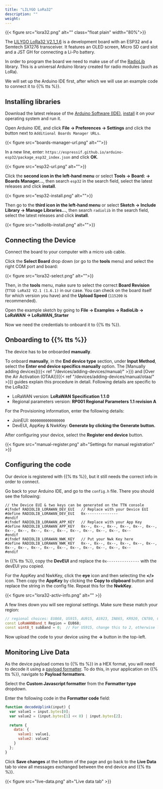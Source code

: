 ```yaml
---
title: "LILYGO LoRa32"
description: ""
weight: 
---
```


{{< figure src="lora32.png" alt="" class="float plain" width="80%">}}

The [LILYGO LoRa32 V2.1_1.6](https://www.lilygo.cc/products/lora3) is a development board with an ESP32 and a Semtech SX1276 transceiver. It features an OLED screen, Micro SD card slot and a JST GH for connecting a Li-Po battery.

In order to program the board we need to make use of of the [RadioLib](https://github.com/jgromes/RadioLib) library. This is a universal Arduino library created for radio modules (such as LoRa).

We will set up the Arduino IDE first, after which we will use an example code to connect it to {{% tts %}}.

<!--more-->

## Installing libraries

Download the latest release of the [Arduino Software (IDE)](https://www.arduino.cc/en/Main/Software), [install](https://www.arduino.cc/en/Guide) it on your operating system and run it.

Open Arduino IDE, and click **File -> Preferences -> Settings** and click the button next to `Additional Boards Manager URLs`.

{{< figure src="boards-manager-url.png" alt="">}}

In a new line, enter: `https://espressif.github.io/arduino-esp32/package_esp32_index.json` and click **OK**.

{{< figure src="esp32-url.png" alt="">}}

Click the **second icon in the left-hand menu** or select **Tools -> Board: -> Boards Manager...**, then search `esp32` in the search field, select the latest releases and click **install**.

{{< figure src="esp32-install.png" alt="">}}

Then go to the **third icon in the left-hand menu** or select **Sketch -> Include Library -> Manage Libraries...**, then search `radiolib` in the search field, select the latest releases and click **install**.

{{< figure src="radiolib-install.png" alt="">}}

## Connecting the Device

Connect the board to your computer with a micro usb cable.

Click the **Select Board** drop down (or go to the **tools** menu) and select the right COM port and board:

{{< figure src="lora32-select.png" alt="">}}

Then, in the **tools** menu, make sure to select the correct **Board Revision** (`TTGO LoRa32 V2.1 (1.6.1)` in our case. You can check on the board itself for which version you have) and the **Upload Speed** (`115200` is recommended).

Open the example sketch by going to **File -> Examples -> RadioLib -> LoRaWAN -> LoRaWAN_Starter**

Now we need the credentials to onboard it to {{% tts %}}.

## Onboarding to {{% tts %}}

The device has to be onboarded **manually**.

To onboard **manually**, in the **End device type** section, under **Input Method**, select the **Enter end device specifics manually** option. The [Manually adding devices]({{< ref "/devices/adding-devices/manual/" >}}) and [Over the Air Activation (OTAA)]({{< ref "/devices/adding-devices/manual/otaa/" >}}) guides explain this procedure in detail. Following details are specific to the LoRa32:

- LoRaWAN version: **LoRaWAN Specification 1.1.0**
- Regional parameters version: **RP001 Regional Parameters 1.1 revision A**

For the Provisioning information, enter the following details:
- JoinEUI: `0000000000000000`
- DevEUI, AppKey & NwkKey: **Generate by clicking the Generate button.**

After configuring your device, select the **Register end device** button.

{{< figure src="manual-register.png" alt="Settings for manual registration" >}}

## Configuring the code

Our device is registered with {{% tts %}}, but it still needs the correct info in order to connect.

Go back to your Arduino IDE, and go to the `config.h` file. There you should see the following:
```
// the Device EUI & two keys can be generated on the TTN console 
#ifndef RADIOLIB_LORAWAN_DEV_EUI   // Replace with your Device EUI
#define RADIOLIB_LORAWAN_DEV_EUI   0x---------------
#endif
#ifndef RADIOLIB_LORAWAN_APP_KEY   // Replace with your App Key 
#define RADIOLIB_LORAWAN_APP_KEY   0x--, 0x--, 0x--, 0x--, 0x--, 0x--, 0x--, 0x--, 0x--, 0x--, 0x--, 0x--, 0x--, 0x--, 0x--, 0x-- 
#endif
#ifndef RADIOLIB_LORAWAN_NWK_KEY   // Put your Nwk Key here
#define RADIOLIB_LORAWAN_NWK_KEY   0x--, 0x--, 0x--, 0x--, 0x--, 0x--, 0x--, 0x--, 0x--, 0x--, 0x--, 0x--, 0x--, 0x--, 0x--, 0x-- 
#endif
```

In {{% tts %}}, copy the **DevEUI** and replace the `0x---------------` with the devEUI you copied.

For the AppKey and NwkKey, click the **eye** icon and then selecting the **</>** icon. Then copy the **AppKey** by clicking the **Copy to clipboard** button and replace the string in the config file. Repeat this for the **NwkKey**.

{{< figure src="lora32-activ-info.png" alt="" >}}

A few lines down you will see regional settings. Make sure these match your region:

```cpp
// regional choices: EU868, US915, AU915, AS923, IN865, KR920, CN780, CN500
const LoRaWANBand_t Region = EU868;
const uint8_t subBand = 0;  // For US915, change this to 2, otherwise leave on 0
```

Now upload the code to your device using the **->** button in the top-left.

## Monitoring Live Data

As the device payload comes to {{% tts %}} in a HEX format, you will need to decode it using a [payload formatter](https://www.thethingsindustries.com/docs/integrations/payload-formatters/). To do this, in your application on {{% tts %}}, navigate to **Payload formatters**.  

Select the **Custom Javascript formatter** from the **Formatter type** dropdown.  

Enter the following code in the **Formatter code** field:  

```js
function decodeUplink(input) {
  var value1 = input.bytes[0];
  var value2 = (input.bytes[1] << 8) | input.bytes[2];
  
  return {
    data: {
      value1: value1,
      value2: value2
    }
  };
}

```

Click **Save changes** at the bottom of the page and go back to the **Live Data** tab to view all messages exchanged between the end device and {{% tts %}}.

{{< figure src="live-data.png" alt="Live data tab" >}}
